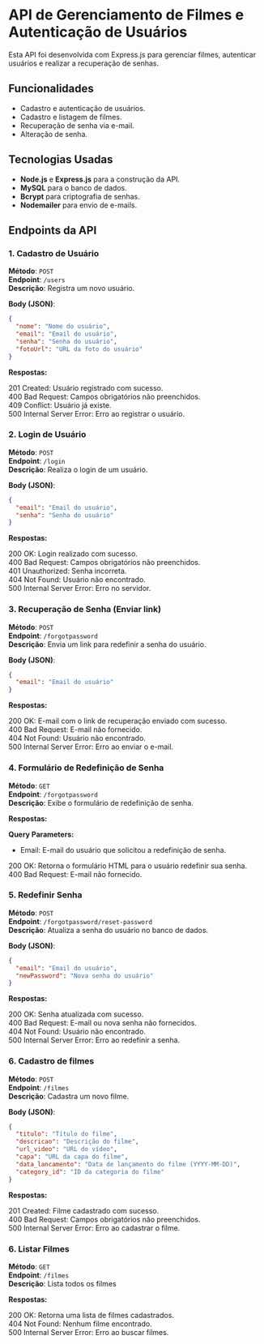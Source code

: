 # API de Gerenciamento de Filmes e Autenticação de Usuários

Esta API foi desenvolvida com Express.js para gerenciar filmes, autenticar usuários e realizar a recuperação de senhas.

## Funcionalidades

- Cadastro e autenticação de usuários.
- Cadastro e listagem de filmes.
- Recuperação de senha via e-mail.
- Alteração de senha.

## Tecnologias Usadas

- **Node.js** e **Express.js** para a construção da API.
- **MySQL** para o banco de dados.
- **Bcrypt** para criptografia de senhas.
- **Nodemailer** para envio de e-mails.

## Endpoints da API

### 1. Cadastro de Usuário

**Método**: `POST`  
**Endpoint**: `/users`  
**Descrição**: Registra um novo usuário.

**Body (JSON)**:
```json
{
  "nome": "Nome do usuário",
  "email": "Email do usuário",
  "senha": "Senha do usuário",
  "fotoUrl": "URL da foto do usuário"
}
````

**Respostas:**<br>

201 Created: Usuário registrado com sucesso.<br>
400 Bad Request: Campos obrigatórios não preenchidos. <br>
409 Conflict: Usuário já existe. <br>
500 Internal Server Error: Erro ao registrar o usuário. <br>

### 2. Login de Usuário
**Método**: `POST`  
**Endpoint**: `/login`  
**Descrição**: Realiza o login de um usuário.

**Body (JSON)**:
```json
{
  "email": "Email do usuário",
  "senha": "Senha do usuário"
}

````

**Respostas:**<br>

200 OK: Login realizado com sucesso.<br>
400 Bad Request: Campos obrigatórios não preenchidos.<br>
401 Unauthorized: Senha incorreta.<br>
404 Not Found: Usuário não encontrado.<br>
500 Internal Server Error: Erro no servidor.<br>

### 3. Recuperação de Senha (Enviar link)
**Método**: `POST`  
**Endpoint**: `/forgotpassword`  
**Descrição**: Envia um link para redefinir a senha do usuário.

**Body (JSON)**:
```json
{
  "email": "Email do usuário"
}
````

**Respostas:**<br>

200 OK: E-mail com o link de recuperação enviado com sucesso.<br>
400 Bad Request: E-mail não fornecido.<br>
404 Not Found: Usuário não encontrado.<br>
500 Internal Server Error: Erro ao enviar o e-mail.<br>


### 4. Formulário de Redefinição de Senha
**Método**: `GET`  
**Endpoint**: `/forgotpassword`  
**Descrição**: Exibe o formulário de redefinição de senha.


**Respostas:**<br>

**Query Parameters:**

- Email: E-mail do usuário que solicitou a redefinição de senha.

200 OK: Retorna o formulário HTML para o usuário redefinir sua senha.<br>
400 Bad Request: E-mail não fornecido.


### 5. Redefinir Senha
**Método**: `POST`  
**Endpoint**: `/forgotpassword/reset-password`  
**Descrição**: Atualiza a senha do usuário no banco de dados.

**Body (JSON)**:
```json
{
  "email": "Email do usuário",
  "newPassword": "Nova senha do usuário"
}
````

**Respostas:**<br>

200 OK: Senha atualizada com sucesso.<br>
400 Bad Request: E-mail ou nova senha não fornecidos.<br>
404 Not Found: Usuário não encontrado.<br>
500 Internal Server Error: Erro ao redefinir a senha.<br>

### 6. Cadastro de filmes
**Método**: `POST`  
**Endpoint**: `/filmes`  
**Descrição**: Cadastra um novo filme.

**Body (JSON)**:
```json
{
  "titulo": "Título do filme",
  "descricao": "Descrição do filme",
  "url_video": "URL do vídeo",
  "capa": "URL da capa do filme",
  "data_lancamento": "Data de lançamento do filme (YYYY-MM-DD)",
  "category_id": "ID da categoria do filme"
}
````

**Respostas:**<br>

201 Created: Filme cadastrado com sucesso.<br>
400 Bad Request: Campos obrigatórios não preenchidos.<br>
500 Internal Server Error: Erro ao cadastrar o filme.<br>

### 6. Listar Filmes
**Método**: `GET`  
**Endpoint**: `/filmes`  
**Descrição**: Lista todos os filmes

**Respostas:**<br>

200 OK: Retorna uma lista de filmes cadastrados.<br>
404 Not Found: Nenhum filme encontrado.<br>
500 Internal Server Error: Erro ao buscar filmes.<br>




